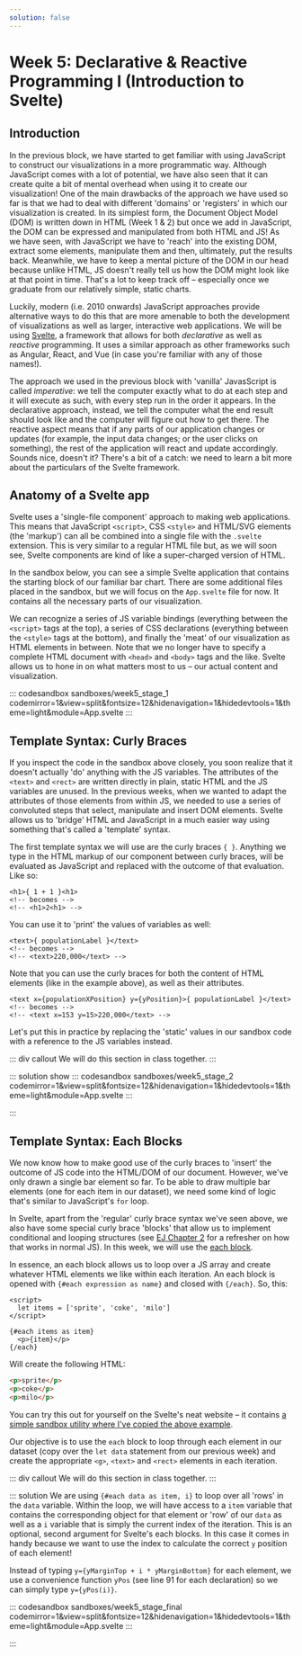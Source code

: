 ```yaml
---
solution: false
---
```

# Week 5: Declarative & Reactive Programming I (Introduction to Svelte)

## Introduction
In the previous block, we have started to get familiar with using JavaScript to construct our visualizations in a more programmatic way. Although JavaScript comes with a lot of potential, we have also seen that it can create quite a bit of mental overhead when using it to create our visualization! One of the main drawbacks of the approach we have used so far is that we had to deal with different 'domains' or 'registers' in which our visualization is created. In its simplest form, the Document Object Model (DOM) is written down in HTML (Week 1 & 2) but once we add in JavaScript, the DOM can be expressed and manipulated from both HTML and JS! As we have seen, with JavaScript we have to 'reach' into the existing DOM, extract some elements, manipulate them and then, ultimately, put the results back. Meanwhile, we have to keep a mental picture of the DOM in our head because unlike HTML, JS doesn't really tell us how the DOM might look like at that point in time. That's a lot to keep track off – especially once we graduate from our relatively simple, static charts.

Luckily, modern (i.e. 2010 onwards) JavaScript approaches provide alternative ways to do this that are more amenable to both the development of visualizations as well as larger, interactive web applications. We will be using [Svelte](http://svelte.dev/), a framework that allows for both *declarative* as well as *reactive* programming. It uses a similar approach as other frameworks such as Angular, React, and Vue (in case you're familiar with any of those names!).

The approach we used in the previous block with 'vanilla' JavasScript is called *imperative*: we tell the computer exactly what to do at each step and it will execute as such, with every step run in the order it appears. In the declarative approach, instead, we tell the computer what the end result should look like and the computer will figure out how to get there. The reactive aspect means that if any parts of our application changes or updates (for example, the input data changes; or the user clicks on something), the rest of the application will react and update accordingly. Sounds nice, doesn't it? There's a bit of a catch: we need to learn a bit more about the particulars of the Svelte framework.

## Anatomy of a Svelte app
Svelte uses a 'single-file component' approach to making web applications. This means that JavaScript `<script>`, CSS `<style>` and HTML/SVG elements (the 'markup') can all be combined into a single file with the `.svelte` extension. This is very similar to a regular HTML file but, as we will soon see, Svelte components are kind of like a super-charged version of HTML.

In the sandbox below, you can see a simple Svelte application that contains the starting block of our familiar bar chart. There are some additional files placed in the sandbox, but we will focus on the `App.svelte` file for now. It contains all the necessary parts of our visualization.

We can recognize a series of JS variable bindings (everything between the `<script>` tags at the top), a series of CSS declarations (everything between the `<style>` tags at the bottom), and finally the 'meat' of our visualization as HTML elements in between. Note that we no longer have to specify a complete HTML document with `<head>` and `<body>` tags and the like. Svelte allows us to hone in on what matters most to us – our actual content and visualization.

::: codesandbox sandboxes/week5_stage_1 codemirror=1&view=split&fontsize=12&hidenavigation=1&hidedevtools=1&theme=light&module=App.svelte
:::

## Template Syntax: Curly Braces
If you inspect the code in the sandbox above closely, you soon realize that it doesn't actually 'do' anything with the JS variables. The attributes of the `<text>` and `<rect>` are written directly in plain, static HTML and the JS variables are unused. In the previous weeks, when we wanted to adapt the attributes of those elements from within JS, we needed to use a series of convoluted steps that select, manipulate and insert DOM elements. Svelte allows us to 'bridge' HTML and JavaScript in a much easier way using something that's called a 'template' syntax.

The first template syntax we will use are the curly braces `{ }`. Anything we type in the HTML markup of our component between curly braces, will be evaluated as JavaScript and replaced with the outcome of that evaluation. Like so:
```svelte
<h1>{ 1 + 1 }<h1>
<!-- becomes -->
<!-- <h1>2<h1> -->
```

You can use it to 'print' the values of variables as well:
```svelte
<text>{ populationLabel }</text>
<!-- becomes -->
<!-- <text>220,000</text> -->
```

Note that you can use the curly braces for both the content of HTML elements (like in the example above), as well as their attributes.
```svelte
<text x={populationXPosition} y={yPosition}>{ populationLabel }</text>
<!-- becomes -->
<!-- <text x=153 y=15>220,000</text> -->
```
Let's put this in practice by replacing the 'static' values in our sandbox code with a reference to the JS variables instead.

::: div callout
We will do this section in class together.
:::

::: solution show
::: codesandbox sandboxes/week5_stage_2 codemirror=1&view=split&fontsize=12&hidenavigation=1&hidedevtools=1&theme=light&module=App.svelte
:::

:::

## Template Syntax: Each Blocks
We now know how to make good use of the curly braces to 'insert' the outcome of JS code into the HTML/DOM of our document. However, we've only drawn a single bar element so far. To be able to draw multiple bar elements (one for each item in our dataset), we need some kind of logic that's similar to JavaScript's `for` loop.

In Svelte, apart from the 'regular' curly brace syntax we've seen above, we also have some special curly brace 'blocks' that allow us to implement conditional and looping structures (see [EJ Chapter 2](https://eloquentjavascript.net/02_program_structure.html) for a refresher on how that works in normal JS). In this week, we will use the [each block](https://svelte.dev/docs#each).

In essence, an each block allows us to loop over a JS array and create whatever HTML elements we like within each iteration. An each block is opened with `{#each expression as name}` and closed with `{/each}`. So, this:
```svelte
<script>
  let items = ['sprite', 'coke', 'milo']
</script>

{#each items as item}
  <p>{item}</p>
{/each}
```
Will create the following HTML:
```html
<p>sprite</p>
<p>coke</p>
<p>milo</p>
```
You can try this out for yourself on the Svelte's neat website – it contains [a simple sandbox utility where I've copied the above example](https://svelte.dev/repl/9ac0ce053c144b6f94ce716e4b800fd8?version=3.19.1).

Our objective is to use the `each` block to loop through each element in our dataset (copy over the `let data` statement from our previous week) and create the appropriate `<g>`, `<text>` and `<rect>` elements in each iteration.

::: div callout
We will do this section in class together.
:::

::: solution
We are using `{#each data as item, i}` to loop over all 'rows' in the `data` variable. Within the loop, we will have access to a `item` variable that contains the corresponding object for that element or 'row' of our `data` as well as a `i` variable that is simply the current index of the iteration. This is an optional, second argument for Svelte's each blocks. In this case it comes in handy because we want to use the index to calculate the correct `y` position of each element!

Instead of typing `y={yMarginTop + i * yMarginBottom}` for each element, we use a convenience function `yPos` (see line 91 for each declaration) so we can simply type  `y={yPos(i)}`.

::: codesandbox sandboxes/week5_stage_final codemirror=1&view=split&fontsize=12&hidenavigation=1&hidedevtools=1&theme=light&module=App.svelte
:::

:::
